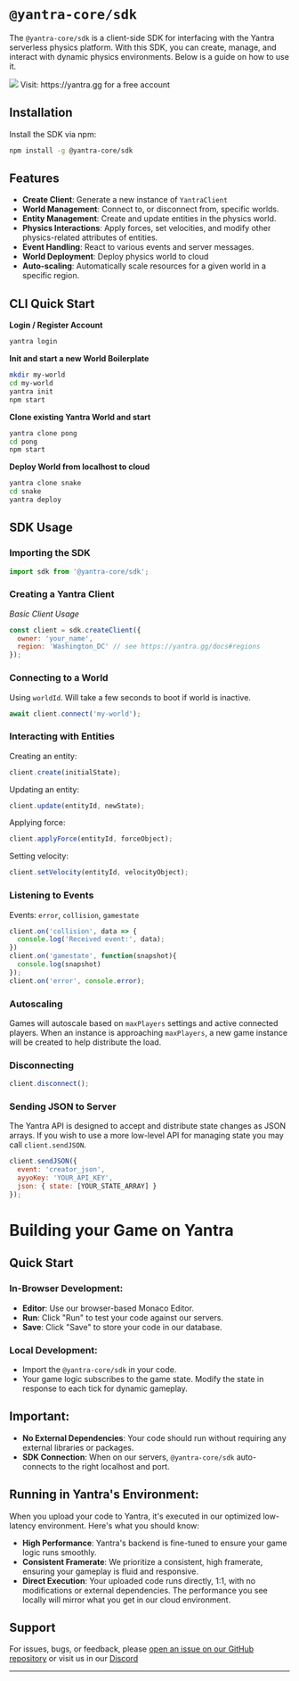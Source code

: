 # `@yantra-core/sdk`

The `@yantra-core/sdk` is a client-side SDK for interfacing with the Yantra serverless physics platform. With this SDK, you can create, manage, and interact with dynamic physics environments. Below is a guide on how to use it.

<img src="https://yantra.gg/img/yantra-logo.png"/>
Visit: https://yantra.gg for a free account

## Installation

Install the SDK via npm:

```bash
npm install -g @yantra-core/sdk
```

## Features

- **Create Client**: Generate a new instance of `YantraClient`
- **World Management**: Connect to, or disconnect from, specific worlds.
- **Entity Management**: Create and update entities in the physics world.
- **Physics Interactions**: Apply forces, set velocities, and modify other physics-related attributes of entities.
- **Event Handling**: React to various events and server messages.
- **World Deployment**: Deploy physics world to cloud
- **Auto-scaling**: Automatically scale resources for a given world in a specific region.


## CLI Quick Start

**Login / Register Account**
```bash
yantra login
```

**Init and start a new World Boilerplate**
```bash
mkdir my-world
cd my-world
yantra init
npm start
```

**Clone existing Yantra World and start**

```bash
yantra clone pong
cd pong
npm start
```

**Deploy World from localhost to cloud**

```bash
yantra clone snake
cd snake
yantra deploy
```

## SDK Usage

### Importing the SDK

```javascript
import sdk from '@yantra-core/sdk';
```

### Creating a Yantra Client
*Basic Client Usage*
```javascript
const client = sdk.createClient({
  owner: 'your_name',
  region: 'Washington_DC' // see https://yantra.gg/docs#regions
});
```

### Connecting to a World

Using `worldId`. Will take a few seconds to boot if world is inactive.

```javascript
await client.connect('my-world');
```


### Interacting with Entities

Creating an entity:

```javascript
client.create(initialState);
```

Updating an entity:

```javascript
client.update(entityId, newState);
```

Applying force:

```javascript
client.applyForce(entityId, forceObject);
```

Setting velocity:

```javascript
client.setVelocity(entityId, velocityObject);
```

### Listening to Events

Events: `error`, `collision`, `gamestate`

```javascript
client.on('collision', data => {
  console.log('Received event:', data);
})
client.on('gamestate', function(snapshot){
  console.log(snapshot)
});
client.on('error', console.error);
```

### Autoscaling

Games will autoscale based on `maxPlayers` settings and active connected players. When an instance is approaching `maxPlayers`, a new game instance will be created to help distribute the load.

### Disconnecting

```javascript
client.disconnect();
```

### Sending JSON to Server

The Yantra API is designed to accept and distribute state changes as JSON arrays. If you wish to use a more low-level API for managing state you may call `client.sendJSON`.

```javascript
client.sendJSON({ 
  event: 'creator_json',
  ayyoKey: 'YOUR_API_KEY',
  json: { state: [YOUR_STATE_ARRAY] } 
});
```


# Building your Game on Yantra

## Quick Start

### In-Browser Development:
- **Editor**: Use our browser-based Monaco Editor.
- **Run**: Click "Run" to test your code against our servers.
- **Save**: Click "Save" to store your code in our database.

### Local Development:
- Import the `@yantra-core/sdk` in your code.
- Your game logic subscribes to the game state. Modify the state in response to each tick for dynamic gameplay.

## Important:

- **No External Dependencies**: Your code should run without requiring any external libraries or packages.
- **SDK Connection**: When on our servers, `@yantra-core/sdk` auto-connects to the right localhost and port.


## Running in Yantra's Environment:

When you upload your code to Yantra, it's executed in our optimized low-latency environment. Here's what you should know:

- **High Performance**: Yantra's backend is fine-tuned to ensure your game logic runs smoothly.
- **Consistent Framerate**: We prioritize a consistent, high framerate, ensuring your gameplay is fluid and responsive.
- **Direct Execution**: Your uploaded code runs directly, 1:1, with no modifications or external dependencies. The performance you see locally will mirror what you get in our cloud environment.



## Support

For issues, bugs, or feedback, please [open an issue on our GitHub repository](https://github.com/yantra-core/sdk) or visit us in our [Discord](https://discord.gg/MWyfw5xVHH)

---
